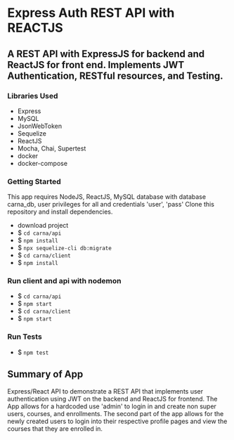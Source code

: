 # Express Auth REST API with REACTJS
## A REST API with ExpressJS for backend and ReactJS for front end. Implements JWT Authentication, RESTful resources, and Testing.
### Libraries Used
- Express
- MySQL
- JsonWebToken
- Sequelize
- ReactJS
- Mocha, Chai, Supertest
- docker
- docker-compose
### Getting Started
This app requires NodeJS, ReactJS, MySQL database with database carna_db, user privileges for all and credentials 'user', 'pass'
Clone this repository and install dependencies.
- download project
- $ `cd carna/api`
- $ `npm install`
- $ `npx sequelize-cli db:migrate`
- $ `cd carna/client`
- $ `npm install`
### Run client and api with nodemon
- $ `cd carna/api`
- $ `npm start`
- $ `cd carna/client`
- $ `npm start`
### Run Tests
- $ `npm test`
## Summary of App
Express/React API to demonstrate a REST API that implements user authentication using JWT on the backend and ReactJS for frontend. The App allows for a hardcoded use 'admin' to login in and create non super users, courses, and enrollments. The second part of the app allows for the newly created users to login into their respective profile pages and view the courses that they are enrolled in.
